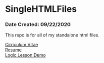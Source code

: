 <h1>SingleHTMLFiles</h1>
<h3>Date Created: 09/22/2020</h3>
<p>This repo is for all of my standalone html files.</p>
<a href="https://jingenito.github.io/SingleHTMLFiles/cv.html" target="_blank">Cirriculum Vitae</a><br/>
<a href="https://jingenito.github.io/SingleHTMLFiles/Resume.pdf" target="_blank">Resume</a><br/>
<a href="https://jingenito.github.io/SingleHTMLFiles/ProjectBrbk/logic_lesson.html" target="_blank">Logic Lesson Demo</a>
